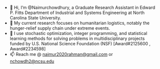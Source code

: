 - 👋 Hi, I’m @Naimurchowdhury, a Graduate Research Assistant in Edward P. Fitts Department of Industrial and Systems Engineering at North Carolina State University. 
- 👀 My current research focuses on humanitarian logistics, notably the hunger-relief supply chain under extreme events.
- 🌱  I use stochastic optimization, integer programming, and statistical learning methods for solving problems in multidisciplinary projects funded by U.S. National Science Foundation (NSF) [Award#2125600 , Award#2234598]
- 📫 Reach me @ naimur2020rahman@gmail.com or nchowdh2@ncsu.edu

<!---
Naimurchowdhury/Naimurchowdhury is a ✨ special ✨ repository because its `README.md` (this file) appears on your GitHub profile.
You can click the Preview link to take a look at your changes.
--->
